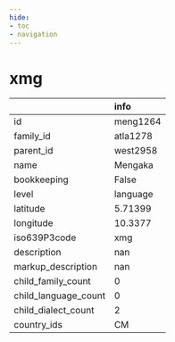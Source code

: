 ```yaml
---
hide:
- toc
- navigation
---
```

# xmg
|                      | info     |
|:---------------------|:---------|
| id                   | meng1264 |
| family_id            | atla1278 |
| parent_id            | west2958 |
| name                 | Mengaka  |
| bookkeeping          | False    |
| level                | language |
| latitude             | 5.71399  |
| longitude            | 10.3377  |
| iso639P3code         | xmg      |
| description          | nan      |
| markup_description   | nan      |
| child_family_count   | 0        |
| child_language_count | 0        |
| child_dialect_count  | 2        |
| country_ids          | CM       |